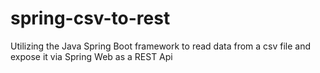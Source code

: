 # spring-csv-to-rest
Utilizing the Java Spring Boot framework to read data from a csv file and expose it via Spring Web as a REST Api
